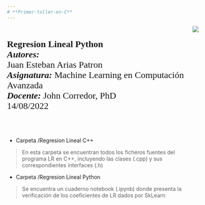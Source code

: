 ```yaml
---
# **Primer-taller-en-C**
---
```

<div> 
<img src="https://res-5.cloudinary.com/crunchbase-production/image/upload/c_lpad,h_256,w_256,f_auto,q_auto:eco/v1455514364/pim02bzqvgz0hibsra41.png" align="right"><br><br><FONT FACE="times new roman" SIZE=5>
<b>Regresion Lineal Python </b> <br>
<i><b>Autores:</b></i><br> Juan Esteban Arias Patron <br>
<i><b>Asignatura:</b></i> Machine Learning en Computación Avanzada <br>
<i><b>Docente:</b></i> John Corredor, PhD <br>
14/08/2022
<br><br><br>
</FONT>
</div>

*   Carpeta /Regresion Lineal C++ 
> En esta carpeta se encuentran todos los ficheros fuentes del programa LR en C++, incluyendo las clases (.cpp) y sus correspondientes interfaces (.h)  
*   Carpeta /Regresion Lineal Python
> Se encuentra un cuaderno notebook (.ipynb) donde presenta la verificación de los coeficientes de LR dados por SkLearn
